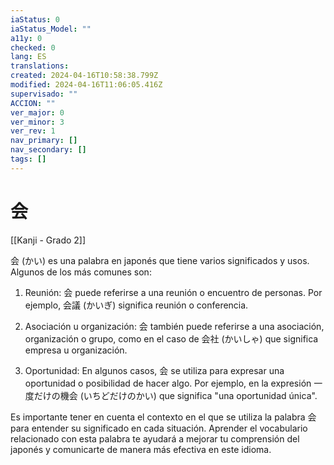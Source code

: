 ```yaml
---
iaStatus: 0
iaStatus_Model: ""
a11y: 0
checked: 0
lang: ES
translations: 
created: 2024-04-16T10:58:38.799Z
modified: 2024-04-16T11:06:05.416Z
supervisado: ""
ACCION: ""
ver_major: 0
ver_minor: 3
ver_rev: 1
nav_primary: []
nav_secondary: []
tags: []
---
```

# 会

[[Kanji - Grado 2]]

会 (かい) es una palabra en japonés que tiene varios significados y usos. Algunos de los más comunes son:

1. Reunión: 会 puede referirse a una reunión o encuentro de personas. Por ejemplo, 会議 (かいぎ) significa reunión o conferencia.

2. Asociación u organización: 会 también puede referirse a una asociación, organización o grupo, como en el caso de 会社 (かいしゃ) que significa empresa u organización.

3. Oportunidad: En algunos casos, 会 se utiliza para expresar una oportunidad o posibilidad de hacer algo. Por ejemplo, en la expresión 一度だけの機会 (いちどだけのかい) que significa "una oportunidad única".

Es importante tener en cuenta el contexto en el que se utiliza la palabra 会 para entender su significado en cada situación. Aprender el vocabulario relacionado con esta palabra te ayudará a mejorar tu comprensión del japonés y comunicarte de manera más efectiva en este idioma.
